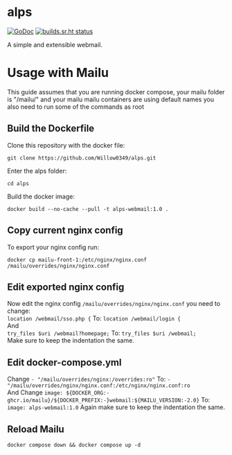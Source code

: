 # alps

[![GoDoc](https://godoc.org/git.sr.ht/~migadu/alps?status.svg)](https://godoc.org/git.sr.ht/~migadu/alps)
[![builds.sr.ht status](https://builds.sr.ht/~migadu/alps/commits.svg)](https://builds.sr.ht/~migadu/alps/commits?)

A simple and extensible webmail.

# Usage with Mailu
This guide assumes that you are running docker compose, your mailu folder is "/mailu/" and your mailu mailu containers are using default names you also need to run some of the commands as root  
## Build the Dockerfile
Clone this repository with the docker file:

	git clone https://github.com/Willow0349/alps.git

Enter the alps folder:

    cd alps

Build the docker image:

    docker build --no-cache --pull -t alps-webmail:1.0 .

## Copy current nginx config
To export your nginx config run:

	docker cp mailu-front-1:/etc/nginx/nginx.conf /mailu/overrides/nginx/nginx.conf

## Edit exported nginx config
Now edit the nginx config `/mailu/overrides/nginx/nginx.conf` you need to change:  
`location /webmail/sso.php {` To: `location /webmail/login {`  
And  
`try_files $uri /webmail?homepage;` To: `try_files $uri /webmail;`  
Make sure to keep the indentation the same.

## Edit docker-compose.yml
Change `- "/mailu/overrides/nginx:/overrides:ro"` To: `- "/mailu/overrides/nginx/nginx.conf:/etc/nginx/nginx.conf:ro`  
And Change `image: ${DOCKER_ORG:-ghcr.io/mailu}/${DOCKER_PREFIX:-}webmail:${MAILU_VERSION:-2.0}` To: `image: alps-webmail:1.0`
Again make sure to keep the indentation the same.

## Reload Mailu

    docker compose down && docker compose up -d
